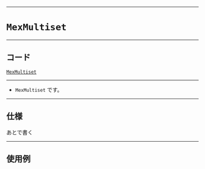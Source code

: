 _____

# `MexMultiset`

_____

## コード

[`MexMultiset`](https://github.com/titan-23/Library_py/blob/main/DataStructures/Set/MexMultiset.py)
<!-- code=https://github.com/titan-23/Library_py/blob/main/DataStructures\Set\MexMultiset.py -->

_____

- `MexMultiset` です。

_____

## 仕様

あとで書く

_____

## 使用例

```python
```

